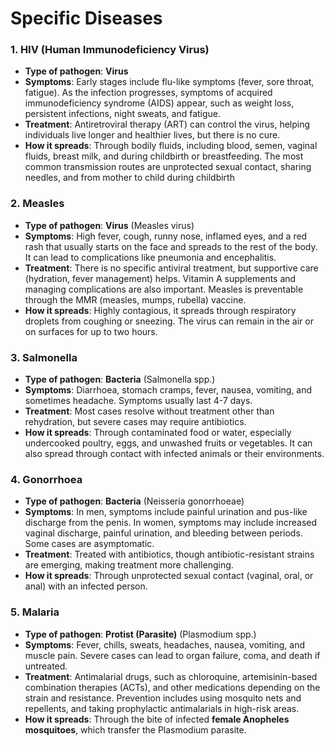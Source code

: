 # Specific Diseases
### 1. **HIV (Human Immunodeficiency Virus)**
- **Type of pathogen**: **Virus**
- **Symptoms**: Early stages include flu-like symptoms (fever, sore throat, fatigue). As the infection progresses, symptoms of acquired immunodeficiency syndrome (AIDS) appear, such as weight loss, persistent infections, night sweats, and fatigue.
- **Treatment**: Antiretroviral therapy (ART) can control the virus, helping individuals live longer and healthier lives, but there is no cure.
- **How it spreads**: Through bodily fluids, including blood, semen, vaginal fluids, breast milk, and during childbirth or breastfeeding. The most common transmission routes are unprotected sexual contact, sharing needles, and from mother to child during childbirth
### 2. **Measles**
- **Type of pathogen**: **Virus** (Measles virus)
- **Symptoms**: High fever, cough, runny nose, inflamed eyes, and a red rash that usually starts on the face and spreads to the rest of the body. It can lead to complications like pneumonia and encephalitis.
- **Treatment**: There is no specific antiviral treatment, but supportive care (hydration, fever management) helps. Vitamin A supplements and managing complications are also important. Measles is preventable through the MMR (measles, mumps, rubella) vaccine.
- **How it spreads**: Highly contagious, it spreads through respiratory droplets from coughing or sneezing. The virus can remain in the air or on surfaces for up to two hours.

### 3. **Salmonella**
- **Type of pathogen**: **Bacteria** (Salmonella spp.)
- **Symptoms**: Diarrhoea, stomach cramps, fever, nausea, vomiting, and sometimes headache. Symptoms usually last 4-7 days.
- **Treatment**: Most cases resolve without treatment other than rehydration, but severe cases may require antibiotics.
- **How it spreads**: Through contaminated food or water, especially undercooked poultry, eggs, and unwashed fruits or vegetables. It can also spread through contact with infected animals or their environments.
### 4. **Gonorrhoea**
- **Type of pathogen**: **Bacteria** (Neisseria gonorrhoeae)
- **Symptoms**: In men, symptoms include painful urination and pus-like discharge from the penis. In women, symptoms may include increased vaginal discharge, painful urination, and bleeding between periods. Some cases are asymptomatic.
- **Treatment**: Treated with antibiotics, though antibiotic-resistant strains are emerging, making treatment more challenging.
- **How it spreads**: Through unprotected sexual contact (vaginal, oral, or anal) with an infected person.
### 5. **Malaria**
- **Type of pathogen**: **Protist (Parasite)** (Plasmodium spp.)
- **Symptoms**: Fever, chills, sweats, headaches, nausea, vomiting, and muscle pain. Severe cases can lead to organ failure, coma, and death if untreated.
- **Treatment**: Antimalarial drugs, such as chloroquine, artemisinin-based combination therapies (ACTs), and other medications depending on the strain and resistance. Prevention includes using mosquito nets and repellents, and taking prophylactic antimalarials in high-risk areas.
- **How it spreads**: Through the bite of infected **female Anopheles mosquitoes**, which transfer the Plasmodium parasite.

